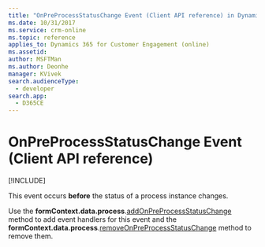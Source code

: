 ```yaml
---
title: "OnPreProcessStatusChange Event (Client API reference) in Dynamics 365 for Customer Engagement| MicrosoftDocs"
ms.date: 10/31/2017
ms.service: crm-online
ms.topic: reference
applies_to: Dynamics 365 for Customer Engagement (online)
ms.assetid: 
author: MSFTMan
ms.author: Deonhe
manager: KVivek
search.audienceType: 
  - developer
search.app: 
  - D365CE
---
```

# OnPreProcessStatusChange Event (Client API reference)

[!INCLUDE[](../../../../includes/cc_applies_to_update_9_0_0.md)]

This event occurs **before** the status of a process instance changes. 

Use the **formContext.data.process**.[addOnPreProcessStatusChange](../formContext-data-process/eventhandlers/addOnPreProcessStatusChange.md) method to add event handlers for this event and the **formContext.data.process**.[removeOnPreProcessStatusChange](../formContext-data-process/eventhandlers/removeOnPreProcessStatusChange.md) method to remove them. 